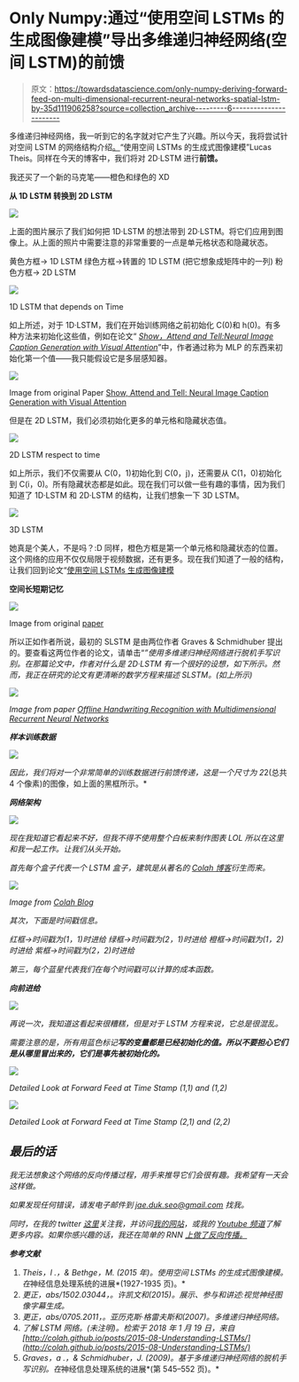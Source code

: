 # Only Numpy:通过“使用空间 LSTMs 的生成图像建模”导出多维递归神经网络(空间 LSTM)的前馈

> 原文：<https://towardsdatascience.com/only-numpy-deriving-forward-feed-on-multi-dimensional-recurrent-neural-networks-spatial-lstm-by-35d111906258?source=collection_archive---------6----------------------->

多维递归神经网络，我一听到它的名字就对它产生了兴趣。所以今天，我将尝试针对空间 LSTM 的网络结构介绍[。](https://arxiv.org/pdf/1506.03478.pdf)“使用空间 LSTMs 的生成式图像建模”Lucas Theis。同样在今天的博客中，我们将对 2D·LSTM 进行**前馈。**

我还买了一个新的马克笔——橙色和绿色的 XD

**从 1D LSTM 转换到 2D LSTM**

![](img/450b60bf79b353de0f998635731fe012.png)

上面的图片展示了我们如何把 1D·LSTM 的想法带到 2D·LSTM。将它们应用到图像上。从上面的照片中需要注意的非常重要的一点是单元格状态和隐藏状态。

黄色方框→ 1D LSTM
绿色方框→转置的 1D LSTM
(把它想象成矩阵中的一列)
粉色方框→ 2D LSTM

![](img/4c7df2142908d92cda9b38d862bdc689.png)

1D LSTM that depends on Time

如上所述，对于 1D·LSTM，我们在开始训练网络之前初始化 C(0)和 h(0)。有多种方法来初始化这些值，例如在论文“ [*Show，Attend and Tell:Neural Image Caption Generation with Visual Attention*](https://arxiv.org/pdf/1502.03044.pdf)”中，作者通过称为 MLP 的东西来初始化第一个值——我只能假设它是多层感知器。

![](img/da63d3a10748094544c5cbd0fd19220a.png)

Image from original Paper [Show, Attend and Tell: Neural Image Caption Generation with Visual Attention](https://arxiv.org/pdf/1502.03044.pdf)

但是在 2D LSTM，我们必须初始化更多的单元格和隐藏状态值。

![](img/8492dd7bbd544ee8609b8e6b6a598a3e.png)

2D LSTM respect to time

如上所示，我们不仅需要从 C(0，1)初始化到 C(0，j)，还需要从 C(1，0)初始化到 C(i，0)。所有隐藏状态都是如此。现在我们可以做一些有趣的事情，因为我们知道了 1D·LSTM 和 2D·LSTM 的结构，让我们想象一下 3D LSTM。

![](img/ffb458cc2fff941951df3de7fc4fe6b0.png)

3D LSTM

她真是个美人，不是吗？:D
同样，橙色方框是第一个单元格和隐藏状态的位置。这个网络的应用不仅仅局限于视频数据，还有更多。现在我们知道了一般的结构，让我们回到论文“[使用空间 LSTMs 生成图像建模](https://arxiv.org/pdf/1506.03478.pdf)

**空间长短期记忆**

![](img/90d9fe8ffda5341e1cbe6a9c94b5cdd0.png)

Image from original [paper](https://arxiv.org/pdf/1506.03478.pdf)

所以正如作者所说，最初的 SLSTM 是由两位作者 Graves & Schmidhuber 提出的。要查看这两位作者的论文，请单击“[](http://people.idsia.ch/~juergen/nips2009.pdf)*”使用多维递归神经网络进行脱机手写识别。在那篇论文中，作者对什么是 2D·LSTM 有一个很好的设想，如下所示。然而，我正在研究的论文有更清晰的数学方程来描述 SLSTM。(如上所示)*

*![](img/80f86078ca46cf05066553aee80a2115.png)*

*Image from paper [Offline Handwriting Recognition with Multidimensional Recurrent Neural Networks](http://people.idsia.ch/~juergen/nips2009.pdf)*

***样本训练数据***

*![](img/b1631c536d2ba3e8f303b0945da445b4.png)*

*因此，我们将对一个非常简单的训练数据进行前馈传递，这是一个尺寸为 2*2(总共 4 个像素)的图像，如上面的黑框所示。*

***网络架构***

*![](img/ce257470135a20ad6d9bd71ab5d435b4.png)*

*现在我知道它看起来不好，但我不得不使用整个白板来制作图表 LOL 所以在这里和我一起工作。让我们从头开始。*

*首先每个盒子代表一个 LSTM 盒子，建筑是从著名的 [Colah 博客](http://colah.github.io/posts/2015-08-Understanding-LSTMs/)衍生而来。*

*![](img/ea43e4397cf96ab16388c8e7f9b793cb.png)*

*Image from [Colah Blog](http://colah.github.io/posts/2015-08-Understanding-LSTMs/)*

*其次，下面是时间戳信息。*

*红框→时间戳为(1，1)时进给
绿框→时间戳为(2，1)时进给
橙框→时间戳为(1，2)时进给
紫框→时间戳为(2，2)时进给*

*第三，每个蓝星代表我们在每个时间戳可以计算的成本函数。*

***向前进给***

*![](img/80cbf70989ead58e744c60de6a4753e2.png)*

*再说一次，我知道这看起来很糟糕，但是对于 LSTM 方程来说，它总是很混乱。*

*需要注意的是，所有用蓝色标记**写的变量都是已经初始化的值。所以不要担心它们是从哪里冒出来的，它们是事先被初始化的。***

*![](img/69ea8f73bd1b3092be9e166d08bea845.png)*

*Detailed Look at Forward Feed at Time Stamp (1,1) and (1,2)*

*![](img/5c54917a7c5c1dd5f3e81f7d1a0ac0ce.png)*

*Detailed Look at Forward Feed at Time Stamp (2,1) and (2,2)*

## *最后的话*

*我无法想象这个网络的反向传播过程，用手来推导它们会很有趣。我希望有一天会这样做。*

*如果发现任何错误，请发电子邮件到 jae.duk.seo@gmail.com 找我。*

*同时，在我的 twitter [这里](https://twitter.com/JaeDukSeo)关注我，并访问[我的网站](https://jaedukseo.me/)，或我的 [Youtube 频道](https://www.youtube.com/c/JaeDukSeo)了解更多内容。如果你感兴趣的话，我还在简单的 RNN [上做了反向传播。](https://medium.com/@SeoJaeDuk/only-numpy-vanilla-recurrent-neural-network-with-activation-deriving-back-propagation-through-time-4110964a9316)*

***参考文献***

1.  *Theis，l .，& Bethge，M. (2015 年)。使用空间 LSTMs 的生成式图像建模。在*神经信息处理系统的进展*(1927-1935 页)。*
2.  *更正，abs/1502.03044，。许凯文和(2015)。展示、参与和讲述:视觉神经图像字幕生成。*
3.  *更正，abs/0705.2011，。亚历克斯·格雷夫斯和(2007)。多维递归神经网络。*
4.  *了解 LSTM 网络。(未注明)。检索于 2018 年 1 月 19 日，来自[http://colah.github.io/posts/2015-08-Understanding-LSTMs/](http://colah.github.io/posts/2015-08-Understanding-LSTMs/)*
5.  *Graves，a .，& Schmidhuber，J. (2009)。基于多维递归神经网络的脱机手写识别。在*神经信息处理系统的进展*(第 545–552 页)。*